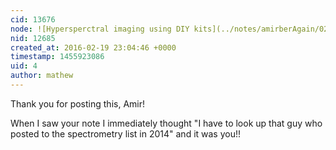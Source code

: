 ```yaml
---
cid: 13676
node: ![Hypersperctral imaging using DIY kits](../notes/amirberAgain/02-13-2016/hypersperctral-imaging-using-diy-kits)
nid: 12685
created_at: 2016-02-19 23:04:46 +0000
timestamp: 1455923086
uid: 4
author: mathew
---
```


Thank you for posting this, Amir!

When I saw your note I immediately thought "I have to look up that guy who posted to the spectrometry list in 2014" and it was you!! 
